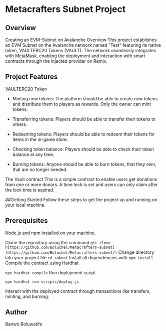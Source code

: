 # Metacrafters Subnet Project

## Overview
Creating an EVM-Subnet on Avalanche Overview This project establishes an EVM Subnet on the Avalanche network named "Test" featuring its native token, VAULTERC20 Tokens (VAULT). The network seamlessly integrates with MetaMask, enabling the deployment and interaction with smart contracts through the injected provider on Remix.

## Project Features
 VAULTERC20 Token
- Minting new tokens: The platform should be able to create new tokens and distribute them to players as rewards. Only the owner can mint tokens.

- Transferring tokens: Players should be able to transfer their tokens to others.

- Redeeming tokens: Players should be able to redeem their tokens for items in the in-game store.

- Checking token balance: Players should be able to check their token balance at any time.

- Burning tokens: Anyone should be able to burn tokens, that they own, that are no longer needed.

The Vault contract
This is a simple contract to enable users get donations from one or more donors. A time lock is set and users can only claim after the lock time is expired.

##Getting Started
Follow these steps to get the project up and running on your local machine.

## Prerequisites

Node.js and npm installed on your machine.

Clone the repository using the command 
`
git clone h[ttps://github.com/Boluchel/Metacrafters-subnet](https://github.com/Boluchel/Metacrafters-subnet/)
`
Change directory into your project file 
`
cd subnet
`
Install all dependencies with
`
npm install
`
Compile the contract using Hardhat

`
npx hardhat compile
`
Run deployment script

`
npx hardhat run scripts/deploy.js
`

Interact with the deployed contract through transactions like transfers, minting, and burning.

## Author
Banwo Boluwatife
